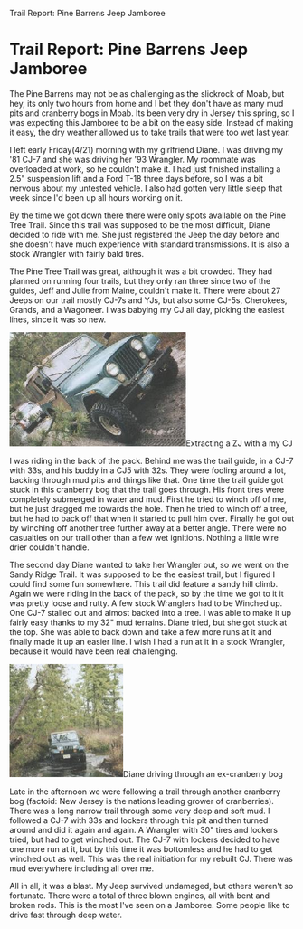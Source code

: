 Trail Report: Pine Barrens Jeep Jamboree

# Trail Report: Pine Barrens Jeep Jamboree

The Pine Barrens may not be as challenging as the slickrock of Moab, but hey, its only two hours from home and I bet they don\'t have as many mud pits and cranberry bogs in Moab. Its been very dry in Jersey this spring, so I was expecting this Jamboree to be a bit on the easy side. Instead of making it easy, the dry weather allowed us to take trails that were too wet last year.

I left early Friday(4/21) morning with my girlfriend Diane. I was driving my \'81 CJ-7 and she was driving her \'93 Wrangler. My roommate was overloaded at work, so he couldn\'t make it. I had just finished installing a 2.5\" suspension lift and a Ford T-18 three days before, so I was a bit nervous about my untested vehicle. I also had gotten very little sleep that week since I\'d been up all hours working on it.

By the time we got down there there were only spots available on the Pine Tree Trail. Since this trail was supposed to be the most difficult, Diane decided to ride with me. She just registered the Jeep the day before and she doesn\'t have much experience with standard transmissions. It is also a stock Wrangler with fairly bald tires.

The Pine Tree Trail was great, although it was a bit crowded. They had planned on running four trails, but they only ran three since two of the guides, Jeff and Julie from Maine, couldn\'t make it. There were about 27 Jeeps on our trail mostly CJ-7s and YJs, but also some CJ-5s, Cherokees, Grands, and a Wagoneer. I was babying my CJ all day, picking the easiest lines, since it was so new.

![](/images/terry/trail/cjnzj.jpg)Extracting a ZJ with a my CJ

I was riding in the back of the pack. Behind me was the trail guide, in a CJ-7 with 33s, and his buddy in a CJ5 with 32s. They were fooling around a lot, backing through mud pits and things like that. One time the trail guide got stuck in this cranberry bog that the trail goes through. His front tires were completely submerged in water and mud. First he tried to winch off of me, but he just dragged me towards the hole. Then he tried to winch off a tree, but he had to back off that when it started to pull him over. Finally he got out by winching off another tree further away at a better angle. There were no casualties on our trail other than a few wet ignitions. Nothing a little wire drier couldn\'t handle.

The second day Diane wanted to take her Wrangler out, so we went on the Sandy Ridge Trail. It was supposed to be the easiest trail, but I figured I could find some fun somewhere. This trail did feature a sandy hill climb. Again we were riding in the back of the pack, so by the time we got to it it was pretty loose and rutty. A few stock Wranglers had to be Winched up. One CJ-7 stalled out and almost backed into a tree. I was able to make it up fairly easy thanks to my 32\" mud terrains. Diane tried, but she got stuck at the top. She was able to back down and take a few more runs at it and finally made it up an easier line. I wish I had a run at it in a stock Wrangler, because it would have been real challenging.

![](/images/terry/trail/yjpine.jpg)Diane driving through an ex-cranberry bog

Late in the afternoon we were following a trail through another cranberry bog (factoid: New Jersey is the nations leading grower of cranberries). There was a long narrow trail through some very deep and soft mud. I followed a CJ-7 with 33s and lockers through this pit and then turned around and did it again and again. A Wrangler with 30\" tires and lockers tried, but had to get winched out. The CJ-7 with lockers decided to have one more run at it, but by this time it was bottomless and he had to get winched out as well. This was the real initiation for my rebuilt CJ. There was mud everywhere including all over me.

All in all, it was a blast. My Jeep survived undamaged, but others weren\'t so fortunate. There were a total of three blown engines, all with bent and broken rods. This is the most I\'ve seen on a Jamboree. Some people like to drive fast through deep water.
